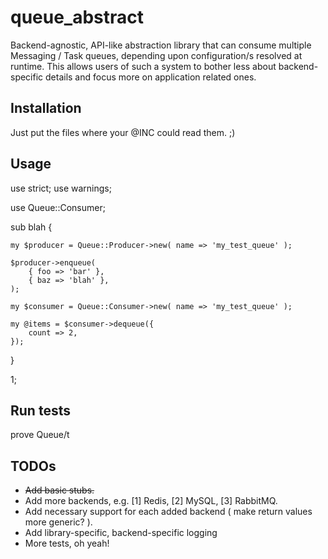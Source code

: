 # queue_abstract

Backend-agnostic, API-like abstraction library that can consume multiple Messaging / Task
queues, depending upon configuration/s resolved at runtime. This allows users of such a 
system to bother less about backend-specific details and focus more on application related 
ones.

## Installation

Just put the files where your @INC could read them. ;) 

## Usage

use strict;
use warnings;

use Queue::Consumer;

sub blah {

	my $producer = Queue::Producer->new( name => 'my_test_queue' );
	
	$producer->enqueue(
		{ foo => 'bar' },
		{ baz => 'blah' },
	);

	my $consumer = Queue::Consumer->new( name => 'my_test_queue' );

	my @items = $consumer->dequeue({
		count => 2,
	});

}

1;

## Run tests

prove Queue/t

## TODOs

- ~~Add basic stubs.~~
- Add more backends, e.g. [1] Redis, [2] MySQL, [3] RabbitMQ.
- Add necessary support for each added backend ( make return values more generic? ).
- Add library-specific, backend-specific logging
- More tests, oh yeah!